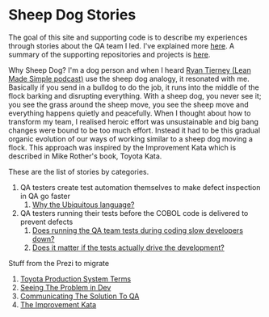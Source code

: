 # Sheep Dog Stories

The goal of this site and supporting code is to describe my experiences through stories about the QA team I led. 
I've explained more [here](https://farhan5248.github.io/About).
A summary of the supporting repositories and projects is [here](https://farhan5248.github.io/RepositoriesAndProjects).

Why Sheep Dog? I'm a dog person and when I heard [Ryan Tierney (Lean Made Simple podcast)](https://youtube.com/clip/UgkxesmBzvq8mTLdD9ATv4epw1bAVDz6Ln6x?si=LrO6ScEXzI4-VbAV) use the sheep dog analogy, it resonated with me. 
Basically if you send in a bulldog to do the job, it runs into the middle of the flock barking and disrupting everything. 
With a sheep dog, you never see it; you see the grass around the sheep move, you see the sheep move and everything happens quietly and peacefully. 
When I thought about how to transform my team, I realised heroic effort was unsustainable and big bang changes were bound to be too much effort. 
Instead it had to be this gradual organic evolution of our ways of working similar to a sheep dog moving a flock. 
This approach was inspired by the Improvement Kata which is described in Mike Rother's book, Toyota Kata.

These are the list of stories by categories. 

1. QA testers create test automation themselves to make defect inspection in QA go faster
    1. [Why the Ubiquitous language?](https://farhan5248.github.io/Inspection/1)
2. QA testers running their tests before the COBOL code is delivered to prevent defects
    1. [Does running the QA team tests during coding slow developers down?](https://farhan5248.github.io/Prevention/1)
    2. [Does it matter if the tests actually drive the development?](https://farhan5248.github.io/Prevention/2)

Stuff from the Prezi to migrate
1. [Toyota Production System Terms](https://farhan5248.github.io/Toyota%20Production%20System%20Terms/Overview)
2. [Seeing The Problem in Dev](https://farhan5248.github.io/Seeing%20The%20Problem%20in%20Dev/Overview)
3. [Communicating The Solution To QA](https://farhan5248.github.io/Communicating%20The%20Solution%20To%20QA/Overview)
4. [The Improvement Kata](https://farhan5248.github.io/The%20Improvement%20Kata/Overview)
